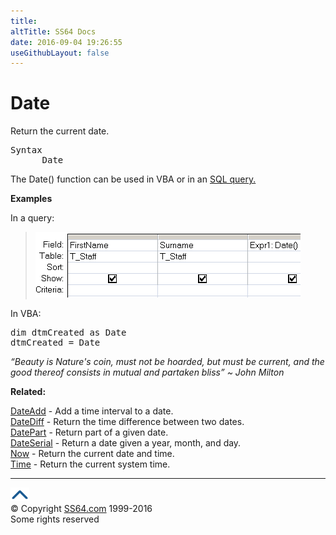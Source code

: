 ```yaml
---
title:
altTitle: SS64 Docs
date: 2016-09-04 19:26:55
useGithubLayout: false
---
```

<!-- #BeginLibraryItem "/Library/head_access.lbi" --><!-- #EndLibraryItem --><h1>Date</h1>
<p>  Return the current date.</p>
<pre>Syntax
      Date
</pre>
<p>The Date() function can be used in VBA or in an <a href="syntax-functions.html">SQL query.</a></p>
<p><b>Examples</b></p>
<p>In a query:</p>
<blockquote>
<p><img src="date.png" width="424" height="105" alt="date"></p>
</blockquote>
<p>In VBA:</p>
<pre>dim dtmCreated as Date
dtmCreated = Date</pre>
<p class="quote"><i>“Beauty is Nature's coin, must not be hoarded, but must be current, and the good thereof consists in mutual and partaken bliss” ~ John Milton</i></p>
<p><b>Related:</b></p>
<p><a href="dateadd.html">DateAdd</a> - Add a time interval to a date.<br>
<a href="datediff.html">DateDiff</a> - Return the time difference between two dates. <a href="datepart.html"><br>
DatePart</a> - Return part of a given date.<br>
<a href="dateserial.html">DateSerial</a> - Return a date given a year, month, and day.<br>
<a href="now.html">Now</a> - Return the current date and time.<br>
<a href="time.html">Time</a> - Return the current system time.</p><!-- #BeginLibraryItem "/Library/foot_access.lbi" --><p><script async="" src="//pagead2.googlesyndication.com/pagead/js/adsbygoogle.js"></script>
<!-- access -->

<hr>
<div id="bl" class="footer"><a href="#"><img src="../images/top.png" width="30" height="22" alt="Back to the Top"></a></div>
<div id="br" class="footer, tagline">© Copyright <a href="http://ss64.com/">SS64.com</a> 1999-2016<br>
Some rights reserved</div><!-- #EndLibraryItem -->

